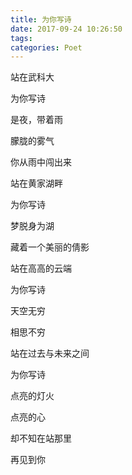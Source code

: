 ```yaml
---
title: 为你写诗
date: 2017-09-24 10:26:50
tags:
categories: Poet
---
```

站在武科大

为你写诗

是夜，带着雨

朦胧的雾气

你从雨中闯出来

站在黄家湖畔

为你写诗

梦脱身为湖

藏着一个美丽的倩影

站在高高的云端

为你写诗

天空无穷

相思不穷

站在过去与未来之间

为你写诗

点亮的灯火

点亮的心

却不知在站那里

再见到你